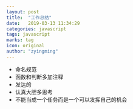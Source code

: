 ```yaml
---
layout: post
title:  "工作总结"
date:   2019-03-13 11:34:29
categories: javascript
tags: javascript
marks: tag
icon: original
author: "zyingming"
---
```

- 命名规范
- 函数和判断多加注释
- 发达的
- 认真大胆多思考
- 不能当成一个任务而是一个可以发挥自己的机会